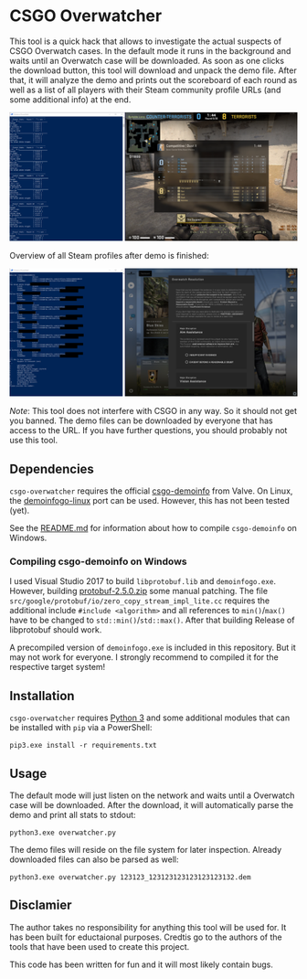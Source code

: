 # CSGO Overwatcher

This tool is a quick hack that allows to investigate the actual suspects of CSGO Overwatch cases. In the default mode it runs in the background and waits until an Overwatch case will be downloaded. As soon as one clicks the download button, this tool will download and unpack the demo file. After that, it will analyze the demo and prints out the scoreboard of each round as well as a list of all players with their Steam community profile URLs (and some additional info) at the end.

![screenshot](screenshot.png)

Overview of all Steam profiles after demo is finished:

![screenshot](screenshot-verdict.png)

*Note*: This tool does not interfere with CSGO in any way. So it should not get you banned. The demo files can be downloaded by everyone that has access to the URL. If you have further questions, you should probably not use this tool.

## Dependencies

`csgo-overwatcher` requires the official [csgo-demoinfo](https://github.com/ValveSoftware/csgo-demoinfo) from Valve. On Linux, the [demoinfogo-linux](https://github.com/kaimallea/demoinfogo-linux) port can be used. However, this has not been tested (yet).

See the [README.md](https://github.com/ValveSoftware/csgo-demoinfo/blob/master/demoinfogo/README.md) for information about how to compile `csgo-demoinfo` on Windows.

### Compiling csgo-demoinfo on Windows

I used Visual Studio 2017 to build `libprotobuf.lib` and `demoinfogo.exe`. However, building [protobuf-2.5.0.zip](https://github.com/google/protobuf/releases/download/v2.5.0/protobuf-2.5.0.zip) some manual patching. The file `src/google/protobuf/io/zero_copy_stream_impl_lite.cc` requires the additional include `#include <algorithm>` and all references to `min()`/`max()` have to be changed to `std::min()`/`std::max()`. After that building Release of libprotobuf should work.

A precompiled version of `demoinfogo.exe` is included in this repository. But it may not work for everyone. I strongly recommend to compiled it for the respective target system!

## Installation

`csgo-overwatcher` requires [Python 3](https://python.org) and some additional modules that can be installed with `pip` via a PowerShell:

```
pip3.exe install -r requirements.txt
```

## Usage

The default mode will just listen on the network and waits until a Overwatch case will be downloaded. After the download, it will automatically parse the demo and print all stats to stdout:

```
python3.exe overwatcher.py
```

The demo files will reside on the file system for later inspection. Already downloaded files can also be parsed as well:

```
python3.exe overwatcher.py 123123_123123123123123123132.dem
```

## Disclamier

The author takes no responsibility for anything this tool will be used for. It has been built for eductaional purposes. Credtis go to the authors of the tools that have been used to create this project.

This code has been written for fun and it will most likely contain bugs.